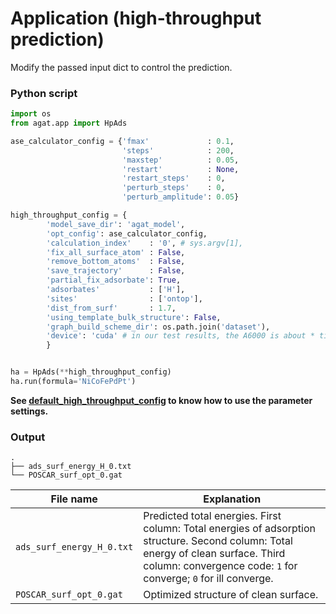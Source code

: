 # Application (high-throughput prediction)

Modify the passed input dict to control the prediction.

### Python script
```python
import os
from agat.app import HpAds

ase_calculator_config = {'fmax'             : 0.1,
                         'steps'            : 200,
                         'maxstep'          : 0.05,
                         'restart'          : None,
                         'restart_steps'    : 0,
                         'perturb_steps'    : 0,
                         'perturb_amplitude': 0.05}

high_throughput_config = {
        'model_save_dir': 'agat_model',
        'opt_config': ase_calculator_config,
        'calculation_index'    : '0', # sys.argv[1],
        'fix_all_surface_atom' : False,
        'remove_bottom_atoms'  : False,
        'save_trajectory'      : False,
        'partial_fix_adsorbate': True,
        'adsorbates'           : ['H'],
        'sites'                : ['ontop'],
        'dist_from_surf'       : 1.7,
        'using_template_bulk_structure': False,
        'graph_build_scheme_dir': os.path.join('dataset'),
        'device': 'cuda' # in our test results, the A6000 is about * times faster than EPYC 7763.
        }


ha = HpAds(**high_throughput_config)
ha.run(formula='NiCoFePdPt')
```

**See [default_high_throughput_config](https://jzhang-github.github.io/AGAT/Default%20parameters.html#default-high-throughput-config) to know how to use the parameter settings.**


### Output

```
.
├── ads_surf_energy_H_0.txt
└── POSCAR_surf_opt_0.gat
```

| File name | Explanation |
| --------- | ----------- |
|`ads_surf_energy_H_0.txt` | Predicted total energies. First column: Total energies of adsorption structure. Second column: Total energy of clean surface. Third column: convergence code: `1` for converge; `0` for ill converge. |
| `POSCAR_surf_opt_0.gat` | Optimized structure of clean surface. |